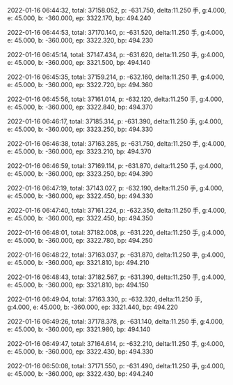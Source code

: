 2022-01-16 06:44:32, total: 37158.052, p: -631.750, delta:11.250 手, g:4.000, e: 45.000, b: -360.000, ep: 3322.170, bp: 494.240

2022-01-16 06:44:53, total: 37170.140, p: -631.520, delta:11.250 手, g:4.000, e: 45.000, b: -360.000, ep: 3322.320, bp: 494.230

2022-01-16 06:45:14, total: 37147.434, p: -631.620, delta:11.250 手, g:4.000, e: 45.000, b: -360.000, ep: 3321.500, bp: 494.140

2022-01-16 06:45:35, total: 37159.214, p: -632.160, delta:11.250 手, g:4.000, e: 45.000, b: -360.000, ep: 3322.720, bp: 494.360

2022-01-16 06:45:56, total: 37161.014, p: -632.120, delta:11.250 手, g:4.000, e: 45.000, b: -360.000, ep: 3322.840, bp: 494.370

2022-01-16 06:46:17, total: 37185.314, p: -631.390, delta:11.250 手, g:4.000, e: 45.000, b: -360.000, ep: 3323.250, bp: 494.330

2022-01-16 06:46:38, total: 37163.285, p: -631.750, delta:11.250 手, g:4.000, e: 45.000, b: -360.000, ep: 3323.210, bp: 494.370

2022-01-16 06:46:59, total: 37169.114, p: -631.870, delta:11.250 手, g:4.000, e: 45.000, b: -360.000, ep: 3323.250, bp: 494.390

2022-01-16 06:47:19, total: 37143.027, p: -632.190, delta:11.250 手, g:4.000, e: 45.000, b: -360.000, ep: 3322.450, bp: 494.330

2022-01-16 06:47:40, total: 37161.224, p: -632.350, delta:11.250 手, g:4.000, e: 45.000, b: -360.000, ep: 3322.450, bp: 494.350

2022-01-16 06:48:01, total: 37182.008, p: -631.220, delta:11.250 手, g:4.000, e: 45.000, b: -360.000, ep: 3322.780, bp: 494.250

2022-01-16 06:48:22, total: 37163.037, p: -631.870, delta:11.250 手, g:4.000, e: 45.000, b: -360.000, ep: 3321.810, bp: 494.210

2022-01-16 06:48:43, total: 37182.567, p: -631.390, delta:11.250 手, g:4.000, e: 45.000, b: -360.000, ep: 3321.810, bp: 494.150

2022-01-16 06:49:04, total: 37163.330, p: -632.320, delta:11.250 手, g:4.000, e: 45.000, b: -360.000, ep: 3321.440, bp: 494.220

2022-01-16 06:49:26, total: 37178.378, p: -631.140, delta:11.250 手, g:4.000, e: 45.000, b: -360.000, ep: 3321.980, bp: 494.140

2022-01-16 06:49:47, total: 37164.614, p: -632.210, delta:11.250 手, g:4.000, e: 45.000, b: -360.000, ep: 3322.430, bp: 494.330

2022-01-16 06:50:08, total: 37171.550, p: -631.490, delta:11.250 手, g:4.000, e: 45.000, b: -360.000, ep: 3322.430, bp: 494.240
